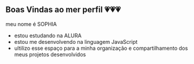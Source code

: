 ## Boas Vindas ao mer perfil 💗💗💗
meu nome é SOPHIA 
* estou estudando na ALURA
* estou me desenvolvendo na linguagem JavaScript
* ultilizo esse espaço para a minha organização e compartilhamento dos meus projetos desenvolvidos 
<!--
**Sophiamalavazi/Sophiamalavazi** is a ✨ _special_ ✨ repository because its `README.md` (this file) appears on your GitHub profile.

Here are some ideas to get you started:

- 🔭 I’m currently working on ...
- 🌱 I’m currently learning ...
- 👯 I’m looking to collaborate on ...
- 🤔 I’m looking for help with ...
- 💬 Ask me about ...
- 📫 How to reach me: ...
- 😄 Pronouns: ...
- ⚡ Fun fact: ...
-->
